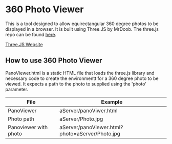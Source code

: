 # 360 Photo Viewer
This is a tool designed to allow equirectangular 360 degree photos to be displayed in a browser. It is built using Three.JS by MrDoob. 
The three.js repo can be found [here](ttps://github.com/mrdoob/three.js/).

[Three.JS Website](https://threejs.org/)

## How to use 360 Photo Viewer
PanoViewer.html is a static HTML file that loads the three.js library and necessary code to create the environmentt for a 360 degree photo to be viewed. It expects a path to the photo to supplied using the 'photo' parameter. 

|File                  | Example                                         |
|---                   |---                                              |
|PanoViewer            | aServer/panoViwer.html                          | 
|Photo path            | aServer/Photo.jpg                               |
|Panoviewer with photo | aServer/panoViewer.html?photo=aServer/Photo.jpg |